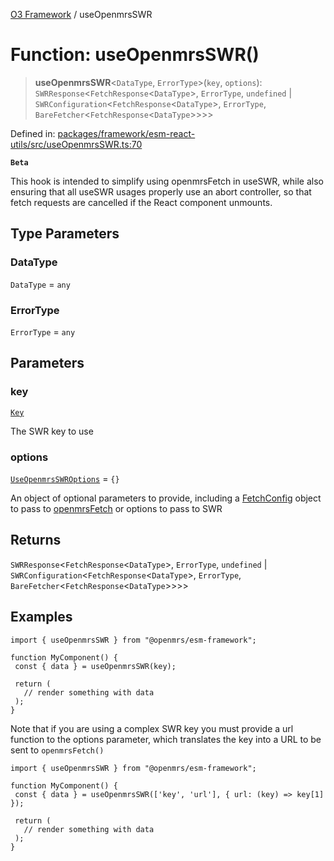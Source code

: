 [O3 Framework](../API.md) / useOpenmrsSWR

# Function: useOpenmrsSWR()

> **useOpenmrsSWR**\<`DataType`, `ErrorType`\>(`key`, `options`): `SWRResponse`\<`FetchResponse`\<`DataType`\>, `ErrorType`, `undefined` \| `SWRConfiguration`\<`FetchResponse`\<`DataType`\>, `ErrorType`, `BareFetcher`\<`FetchResponse`\<`DataType`\>\>\>\>

Defined in: [packages/framework/esm-react-utils/src/useOpenmrsSWR.ts:70](https://github.com/habeshabro/openmrs-esm-core/blob/main/packages/framework/esm-react-utils/src/useOpenmrsSWR.ts#L70)

**`Beta`**

This hook is intended to simplify using openmrsFetch in useSWR, while also ensuring that
all useSWR usages properly use an abort controller, so that fetch requests are cancelled
if the React component unmounts.

## Type Parameters

### DataType

`DataType` = `any`

### ErrorType

`ErrorType` = `any`

## Parameters

### key

[`Key`](../type-aliases/Key.md)

The SWR key to use

### options

[`UseOpenmrsSWROptions`](../type-aliases/UseOpenmrsSWROptions.md) = `{}`

An object of optional parameters to provide, including a [FetchConfig](../interfaces/FetchConfig.md) object
  to pass to [openmrsFetch](openmrsFetch.md) or options to pass to SWR

## Returns

`SWRResponse`\<`FetchResponse`\<`DataType`\>, `ErrorType`, `undefined` \| `SWRConfiguration`\<`FetchResponse`\<`DataType`\>, `ErrorType`, `BareFetcher`\<`FetchResponse`\<`DataType`\>\>\>\>

## Examples

```tsx
import { useOpenmrsSWR } from "@openmrs/esm-framework";

function MyComponent() {
 const { data } = useOpenmrsSWR(key);

 return (
   // render something with data
 );
}
```

Note that if you are using a complex SWR key you must provide a url function to the options parameter,
which translates the key into a URL to be sent to `openmrsFetch()`

```tsx
import { useOpenmrsSWR } from "@openmrs/esm-framework";

function MyComponent() {
 const { data } = useOpenmrsSWR(['key', 'url'], { url: (key) => key[1] });

 return (
   // render something with data
 );
}
```
